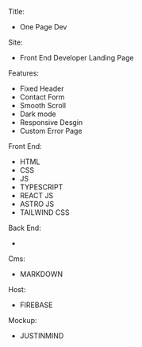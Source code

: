Title:

- One Page Dev

Site:

- Front End Developer Landing Page

Features:

- Fixed Header
- Contact Form
- Smooth Scroll
- Dark mode
- Responsive Desgin
- Custom Error Page

Front End:

- HTML
- CSS
- JS
- TYPESCRIPT
- REACT JS
- ASTRO JS
- TAILWIND CSS

Back End:

-

Cms:

- MARKDOWN

Host:

- FIREBASE

Mockup:

- JUSTINMIND

